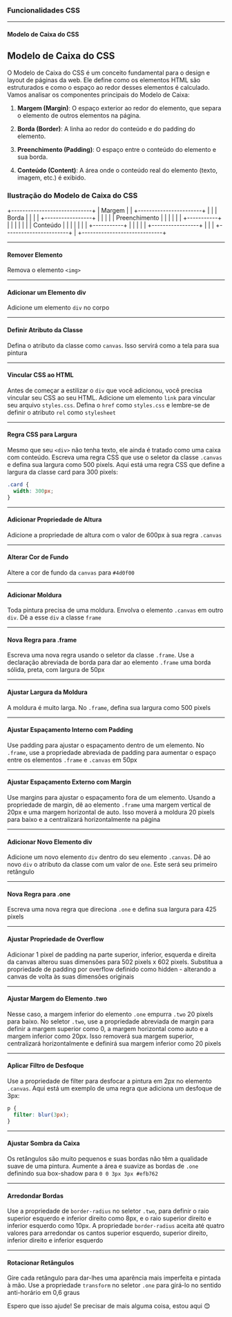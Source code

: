 
### Funcionalidades CSS

---

#### Modelo de Caixa do CSS

## Modelo de Caixa do CSS

O Modelo de Caixa do CSS é um conceito fundamental para o design e layout de páginas da web. Ele define como os elementos HTML são estruturados e como o espaço ao redor desses elementos é calculado. Vamos analisar os componentes principais do Modelo de Caixa:

1. **Margem (Margin)**: O espaço exterior ao redor do elemento, que separa o elemento de outros elementos na página.

2. **Borda (Border)**: A linha ao redor do conteúdo e do padding do elemento.

3. **Preenchimento (Padding)**: O espaço entre o conteúdo do elemento e sua borda.

4. **Conteúdo (Content)**: A área onde o conteúdo real do elemento (texto, imagem, etc.) é exibido.

### Ilustração do Modelo de Caixa do CSS
+-----------------------------+ | Margem | | +-----------------------+ | | | Borda | | | | +-----------------+ | | | | | Preenchimento | | | | | | +-----------+ | | | | | | | Conteúdo | | | | | | | +-----------+ | | | | | +-----------------+ | | | +-----------------------+ | +-----------------------------+

---

#### Remover Elemento
Remova o elemento `<img>`

---

#### Adicionar um Elemento div
Adicione um elemento `div` no corpo

---

#### Definir Atributo da Classe
Defina o atributo da classe como `canvas`. Isso servirá como a tela para sua pintura

---

#### Vincular CSS ao HTML
Antes de começar a estilizar o `div` que você adicionou, você precisa vincular seu CSS ao seu HTML. Adicione um elemento `link` para vincular seu arquivo `styles.css`. Defina o `href` como `styles.css` e lembre-se de definir o atributo `rel` como `stylesheet`

---

#### Regra CSS para Largura
Mesmo que seu `<div>` não tenha texto, ele ainda é tratado como uma caixa com conteúdo. Escreva uma regra CSS que use o seletor da classe `.canvas` e defina sua largura como 500 pixels. Aqui está uma regra CSS que define a largura da classe card para 300 pixels:
```css
.card {
  width: 300px;
}
```

---

#### Adicionar Propriedade de Altura
Adicione a propriedade de altura com o valor de 600px à sua regra `.canvas`

---

#### Alterar Cor de Fundo
Altere a cor de fundo da `canvas` para `#4d0f00`

---

#### Adicionar Moldura
Toda pintura precisa de uma moldura. Envolva o elemento `.canvas` em outro `div`. Dê a esse `div` a classe `frame`

---

#### Nova Regra para .frame
Escreva uma nova regra usando o seletor da classe `.frame`. Use a declaração abreviada de borda para dar ao elemento `.frame` uma borda sólida, preta, com largura de 50px

---

#### Ajustar Largura da Moldura
A moldura é muito larga. No `.frame`, defina sua largura como 500 pixels

---

#### Ajustar Espaçamento Interno com Padding
Use padding para ajustar o espaçamento dentro de um elemento. No `.frame`, use a propriedade abreviada de padding para aumentar o espaço entre os elementos `.frame` e `.canvas` em 50px

---

#### Ajustar Espaçamento Externo com Margin
Use margins para ajustar o espaçamento fora de um elemento. Usando a propriedade de margin, dê ao elemento `.frame` uma margem vertical de 20px e uma margem horizontal de auto. Isso moverá a moldura 20 pixels para baixo e a centralizará horizontalmente na página

---

#### Adicionar Novo Elemento div
Adicione um novo elemento `div` dentro do seu elemento `.canvas`. Dê ao novo `div` o atributo da classe com um valor de `one`. Este será seu primeiro retângulo

---

#### Nova Regra para .one
Escreva uma nova regra que direciona `.one` e defina sua largura para 425 pixels

---

#### Ajustar Propriedade de Overflow
Adicionar 1 pixel de padding na parte superior, inferior, esquerda e direita da canvas alterou suas dimensões para 502 pixels x 602 pixels. Substitua a propriedade de padding por overflow definido como hidden - alterando a canvas de volta às suas dimensões originais

---

#### Ajustar Margem do Elemento .two
Nesse caso, a margem inferior do elemento `.one` empurra `.two` 20 pixels para baixo. No seletor `.two`, use a propriedade abreviada de margin para definir a margem superior como 0, a margem horizontal como auto e a margem inferior como 20px. Isso removerá sua margem superior, centralizará horizontalmente e definirá sua margem inferior como 20 pixels

---

#### Aplicar Filtro de Desfoque
Use a propriedade de filter para desfocar a pintura em 2px no elemento `.canvas`. Aqui está um exemplo de uma regra que adiciona um desfoque de 3px:
```css
p {
  filter: blur(3px);
}
```

---

#### Ajustar Sombra da Caixa
Os retângulos são muito pequenos e suas bordas não têm a qualidade suave de uma pintura. Aumente a área e suavize as bordas de `.one` definindo sua box-shadow para `0 0 3px 3px #efb762`

---

#### Arredondar Bordas
Use a propriedade de `border-radius` no seletor `.two`, para definir o raio superior esquerdo e inferior direito como 8px, e o raio superior direito e inferior esquerdo como 10px. A propriedade `border-radius` aceita até quatro valores para arredondar os cantos superior esquerdo, superior direito, inferior direito e inferior esquerdo

---

#### Rotacionar Retângulos
Gire cada retângulo para dar-lhes uma aparência mais imperfeita e pintada à mão. Use a propriedade `transform` no seletor `.one` para girá-lo no sentido anti-horário em 0,6 graus

Espero que isso ajude! Se precisar de mais alguma coisa, estou aqui 😊

